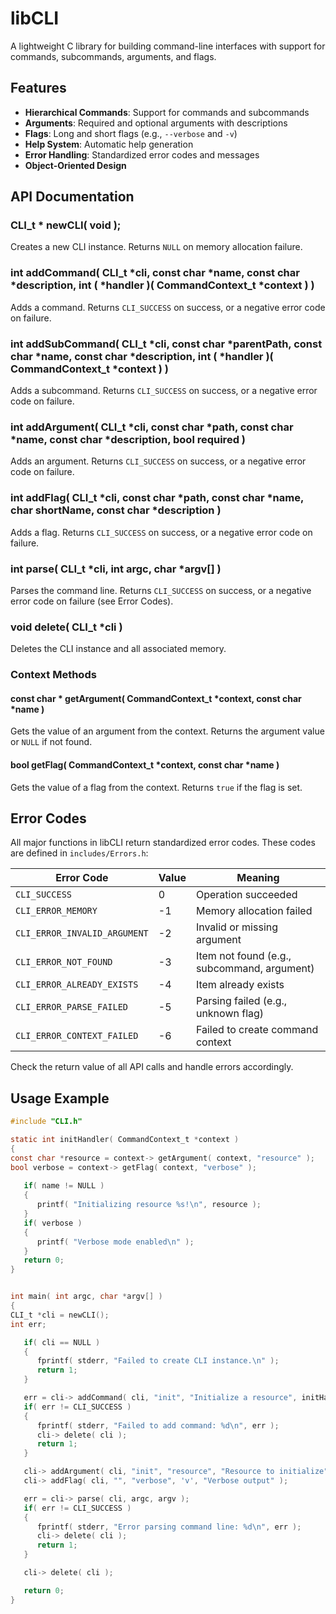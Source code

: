 # libCLI

A lightweight C library for building command-line interfaces with support for commands, subcommands, arguments, and flags.

## Features

- **Hierarchical Commands**: Support for commands and subcommands
- **Arguments**: Required and optional arguments with descriptions
- **Flags**: Long and short flags (e.g., `--verbose` and `-v`)
- **Help System**: Automatic help generation
- **Error Handling**: Standardized error codes and messages
- **Object-Oriented Design**

## API Documentation

### CLI_t * newCLI( void );
Creates a new CLI instance. Returns `NULL` on memory allocation failure.

### int addCommand( CLI_t *cli, const char *name, const char *description, int ( *handler )( CommandContext_t *context ) )
Adds a command. Returns `CLI_SUCCESS` on success, or a negative error code on failure.

### int addSubCommand( CLI_t *cli, const char *parentPath, const char *name, const char *description, int ( *handler )( CommandContext_t *context ) )
Adds a subcommand. Returns `CLI_SUCCESS` on success, or a negative error code on failure.

### int addArgument( CLI_t *cli, const char *path, const char *name, const char *description, bool required )
Adds an argument. Returns `CLI_SUCCESS` on success, or a negative error code on failure.

### int addFlag( CLI_t *cli, const char *path, const char *name, char shortName, const char *description )
Adds a flag. Returns `CLI_SUCCESS` on success, or a negative error code on failure.

### int parse( CLI_t *cli, int argc, char *argv[] )
Parses the command line. Returns `CLI_SUCCESS` on success, or a negative error code on failure (see Error Codes).

### void delete( CLI_t *cli )
Deletes the CLI instance and all associated memory.


### Context Methods

#### const char * getArgument( CommandContext_t *context, const char *name )
Gets the value of an argument from the context. Returns the argument value or `NULL` if not found.

#### bool getFlag( CommandContext_t *context, const char *name )
Gets the value of a flag from the context. Returns `true` if the flag is set.


## Error Codes

All major functions in libCLI return standardized error codes. These codes are defined in `includes/Errors.h`:

| Error Code                | Value | Meaning                                      |
|---------------------------|-------|----------------------------------------------|
| `CLI_SUCCESS`             | 0     | Operation succeeded                          |
| `CLI_ERROR_MEMORY`        | -1    | Memory allocation failed                     |
| `CLI_ERROR_INVALID_ARGUMENT` | -2 | Invalid or missing argument                  |
| `CLI_ERROR_NOT_FOUND`     | -3    | Item not found (e.g., subcommand, argument)  |
| `CLI_ERROR_ALREADY_EXISTS`| -4    | Item already exists                          |
| `CLI_ERROR_PARSE_FAILED`  | -5    | Parsing failed (e.g., unknown flag)          |
| `CLI_ERROR_CONTEXT_FAILED`| -6    | Failed to create command context             |

Check the return value of all API calls and handle errors accordingly.

## Usage Example

```c
#include "CLI.h"

static int initHandler( CommandContext_t *context )
{
const char *resource = context-> getArgument( context, "resource" );
bool verbose = context-> getFlag( context, "verbose" );
    
   if( name != NULL )
   {
      printf( "Initializing resource %s!\n", resource );
   }
   if( verbose )
   {
      printf( "Verbose mode enabled\n" );
   }
   return 0;
}


int main( int argc, char *argv[] )
{
CLI_t *cli = newCLI();
int err;

   if( cli == NULL )
   {
      fprintf( stderr, "Failed to create CLI instance.\n" );
      return 1;
   }

   err = cli-> addCommand( cli, "init", "Initialize a resource", initHandler );
   if( err != CLI_SUCCESS )
   {
      fprintf( stderr, "Failed to add command: %d\n", err );
      cli-> delete( cli );
      return 1;
   }

   cli-> addArgument( cli, "init", "resource", "Resource to initialize", false );
   cli-> addFlag( cli, "", "verbose", 'v', "Verbose output" );

   err = cli-> parse( cli, argc, argv );
   if( err != CLI_SUCCESS )
   {
      fprintf( stderr, "Error parsing command line: %d\n", err );
      cli-> delete( cli );
      return 1;
   }

   cli-> delete( cli );

   return 0;
}
```
